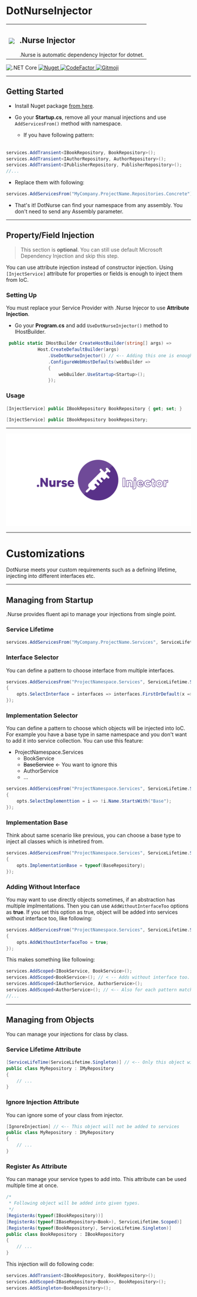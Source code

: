 ﻿ # DotNurseInjector


<table border="0">
<tr>
<td> <img width="95" src="https://raw.githubusercontent.com/enisn/DotNurseInjector/master/art/dotnurse-icon.png" /> </td>

<td>
<h2>.Nurse Injector</h2>
.Nurse is automatic dependency Injector for dotnet.
 </td>
</tr>
</table>


![.NET Core](https://github.com/enisn/DotNurseInjector/workflows/.NET%20Core/badge.svg)
<a href="https://www.nuget.org/packages/DotNurse.Injector.AspNetCore/">
    <img alt="Nuget" src="https://img.shields.io/nuget/v/DotNurse.Injector.AspNetCore?logo=nuget&style=flat-square">
</a>
<a href="https://www.codefactor.io/repository/github/enisn/dotnurseinjector">
<img src="https://www.codefactor.io/repository/github/enisn/dotnurseinjector/badge" alt="CodeFactor" />
</a>
<a href="https://gitmoji.carloscuesta.me">
  <img src="https://img.shields.io/badge/gitmoji-%20😜%20😍-FFDD67.svg?style=flat-square" alt="Gitmoji">
</a>

---

## Getting Started

- Install Nuget package [from here](https://www.nuget.org/packages/DotNurse.Injector.AspNetCore/).

- Go your **Startup.cs**, remove all your manual injections and use `AddServicesFrom()` method with namespace.

  - If you have following pattern:
```csharp

services.AddTransient<IBookRepository, BookRepository>();
services.AddTransient<IAuthorRepository, AuthorRepository>();
services.AddTransient<IPublisherRepository, PublisherRepository>();
//...
```
  
  - Replace them with following:

```csharp
services.AddServicesFrom("MyCompany.ProjectName.Repositories.Concrete"); // <-- Your implementations namespace.

```

- That's it! DotNurse can find your namespace from any assembly. You don't need to send any Assembly parameter.


***

## Property/Field Injection
> This section is **optional**. You can still use default Microsoft Dependency Injection and skip this step.

You can use attribute injection instead of constructor injection. Using `[InjectService]` attribute for properties or fields is enough to inject them from IoC.

### Setting Up

You must replace your Service Provider with .Nurse Injecor to use **Attribute Injection**.

- Go your **Program.cs** and add `UseDotNurseInjector()` method to IHostBuilder.

```csharp
 public static IHostBuilder CreateHostBuilder(string[] args) =>
            Host.CreateDefaultBuilder(args)
                .UseDotNurseInjector() // <-- Adding this one is enough!
                .ConfigureWebHostDefaults(webBuilder =>
                {
                    webBuilder.UseStartup<Startup>();
                });
```


### Usage
```csharp
[InjectService] public IBookRepository BookRepository { get; set; }
```

```csharp
[InjectService] public IBookRepository bookRepository;
```


***

<img src="https://raw.githubusercontent.com/enisn/DotNurseInjector/master/art/dotnurse-github.png" alt="dotnurse-injector-social-preview" />

***

# Customizations

DotNurse meets your custom requirements such as a defining lifetime, injecting into different interfaces etc.

***

## Managing from Startup

.Nurse provides fluent api to manage your injections from single point.

### Service Lifetime

```csharp
services.AddServicesFrom("MyCompany.ProjectName.Services", ServiceLifetime.Scoped);
```

### Interface Selector
You can define a pattern to choose interface from multiple interfaces.

```csharp
services.AddServicesFrom("ProjectNamespace.Services", ServiceLifetime.Scoped, opts =>
{
    opts.SelectInterface = interfaces => interfaces.FirstOrDefault(x => x.Name.EndsWith("Repository"));
});
```

### Implementation Selector
You can define a pattern to choose which objects will be injected into IoC. For example you have a base type in same namespace and you don't want to add it into service collection. You can use this feature:

- ProjectNamespace.Services
  - BookService
  - ~~BaseService~~  <- You want to ignore this
  - AuthorService
  - ...
 
```csharp
services.AddServicesFrom("ProjectNamespace.Services", ServiceLifetime.Scoped, opts =>
{
    opts.SelectImplementtion = i => !i.Name.StartsWith("Base");
});
```

### Implementation Base
Think about same scenario like previous, you can choose a base type to inject all classes which is inhetired from.

```csharp
services.AddServicesFrom("ProjectNamespace.Services", ServiceLifetime.Scoped, opts =>
{
    opts.ImplementationBase = typeof(BaseRepository);
});
```

### Adding Without Interface
You may want to use directly objects sometimes, if an abstraction has multiple implmentations. Then you can use `AddWithoutInterfaceToo` options as **true**.
If you set this option as true, object will be added into services without interface too, like following:

```csharp
services.AddServicesFrom("ProjectNamespace.Services", ServiceLifetime.Scoped, opts =>
{
    opts.AddWithoutInterfaceToo = true;
});
```

This makes something like following:

```csharp
services.AddScoped<IBookService, BookService>();
services.AddScoped<BookService>(); // < -- Adds without interface too.
services.AddScoped<IAuthorService, AuthorService>();
services.AddScoped<AuthorService>(); // <-- Also for each pattern matched objects.
//...
```

*** 

## Managing from Objects

You can manage your injections for class by class.

### Service Lifetime Attribute

```csharp
[ServiceLifeTime(ServiceLifetime.Singleton)] // <-- Only this object will be Singleton.
public class MyRepository : IMyRepository
{
    // ...
}
```

### Ignore Injection Attribute
You can ignore some of your class from injector.

```csharp
[IgnoreInjection] // <-- This object will not be added to services
public class MyRepository : IMyRepository
{
    // ...
}
```

### Register As Attribute
You can manage your service types to add into. This attribute can be used multiple time at once.

```csharp
/* 
 * Following object will be added into given types.
 */
[RegisterAs(typeof(IBookRepository))]
[RegisterAs(typeof(IBaseRepository<Book>), ServiceLifetime.Scoped)]
[RegisterAs(typeof(BookRepository), ServiceLifetime.Singleton)]
public class BookRepository : IBookRepository
{
    // ...
}
```
This injection will do following code:

```csharp
services.AddTransient<IBookRepository, BookRepository>();
services.AddScoped<IBaseRepository<Book>>, BookRepository>();
services.AddSingleton<BookRepository>();
```
